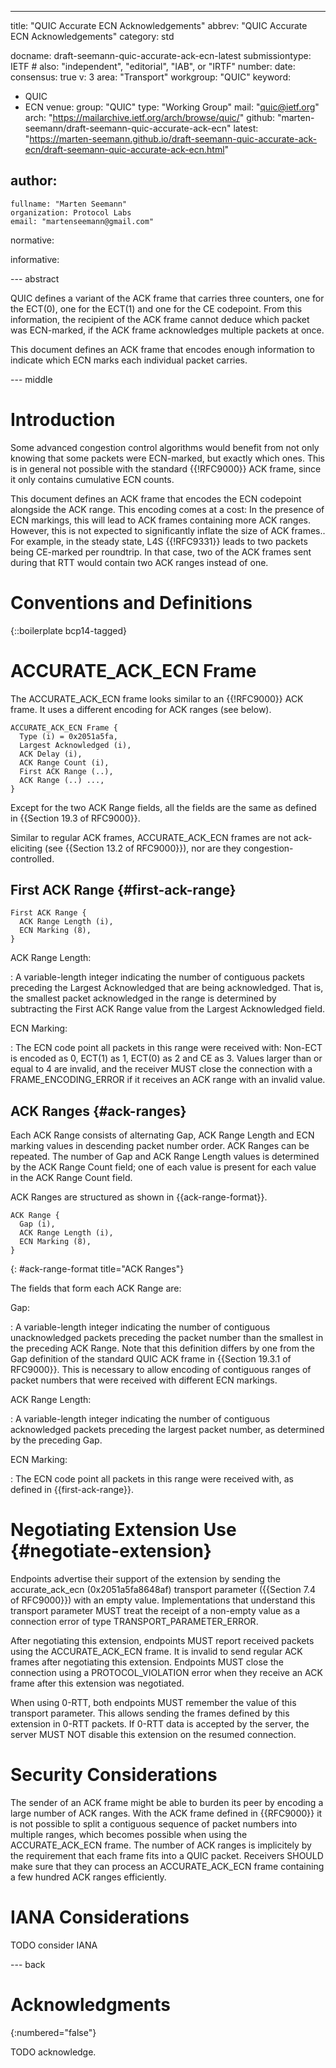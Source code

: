 ---
title: "QUIC Accurate ECN Acknowledgements"
abbrev: "QUIC Accurate ECN Acknowledgements"
category: std

docname: draft-seemann-quic-accurate-ack-ecn-latest
submissiontype: IETF  # also: "independent", "editorial", "IAB", or "IRTF"
number:
date:
consensus: true
v: 3
area: "Transport"
workgroup: "QUIC"
keyword:
 - QUIC
 - ECN
venue:
  group: "QUIC"
  type: "Working Group"
  mail: "quic@ietf.org"
  arch: "https://mailarchive.ietf.org/arch/browse/quic/"
  github: "marten-seemann/draft-seemann-quic-accurate-ack-ecn"
  latest: "https://marten-seemann.github.io/draft-seemann-quic-accurate-ack-ecn/draft-seemann-quic-accurate-ack-ecn.html"

author:
 -
    fullname: "Marten Seemann"
    organization: Protocol Labs
    email: "martenseemann@gmail.com"

normative:

informative:


--- abstract

QUIC defines a variant of the ACK frame that carries three counters, one for the
ECT(0), one for the ECT(1) and one for the CE codepoint. From this information,
the recipient of the ACK frame cannot deduce which packet was ECN-marked, if the
ACK frame acknowledges multiple packets at once.

This document defines an ACK frame that encodes enough information to indicate
which ECN marks each individual packet carries.

--- middle

# Introduction

Some advanced congestion control algorithms would benefit from not only knowing
that some packets were ECN-marked, but exactly which ones. This is in general
not possible with the standard {{!RFC9000}} ACK frame, since it only contains
cumulative ECN counts.

This document defines an ACK frame that encodes the ECN codepoint alongside the
ACK range. This encoding comes at a cost: In the presence of ECN markings, this
will lead to ACK frames containing more ACK ranges. However, this is not
expected to significantly inflate the size of ACK frames.. For example, in the
steady state, L4S {{!RFC9331}} leads to two packets being CE-marked per
roundtrip. In that case, two of the ACK frames sent during that RTT would
contain two ACK ranges instead of one.


# Conventions and Definitions

{::boilerplate bcp14-tagged}

# ACCURATE_ACK_ECN Frame

The ACCURATE_ACK_ECN frame looks similar to an {{!RFC9000}} ACK frame. It uses a
different encoding for ACK ranges (see below).

~~~
ACCURATE_ACK_ECN Frame {
  Type (i) = 0x2051a5fa,
  Largest Acknowledged (i),
  ACK Delay (i),
  ACK Range Count (i),
  First ACK Range (..),
  ACK Range (..) ...,
}
~~~

Except for the two ACK Range fields, all the fields are the same as defined in
{{Section 19.3 of RFC9000}}.

Similar to regular ACK frames, ACCURATE_ACK_ECN frames are not ack-eliciting
(see {{Section 13.2 of RFC9000}}), nor are they congestion-controlled.

## First ACK Range {#first-ack-range}

~~~
First ACK Range {
  ACK Range Length (i),
  ECN Marking (8),
}
~~~

ACK Range Length:

: A variable-length integer indicating the number of contiguous packets
preceding the Largest Acknowledged that are being acknowledged. That is, the
smallest packet acknowledged in the range is determined by subtracting the First
ACK Range value from the Largest Acknowledged field.

ECN Marking:

: The ECN code point all packets in this range were received with: Non-ECT is
encoded as 0, ECT(1) as 1, ECT(0) as 2 and CE as 3. Values larger than or equal
to 4 are invalid, and the receiver MUST close the connection with a
FRAME_ENCODING_ERROR if it receives an ACK range with an invalid value.

## ACK Ranges {#ack-ranges}

Each ACK Range consists of alternating Gap, ACK Range Length and ECN marking
values in descending packet number order. ACK Ranges can be repeated. The number
of Gap and ACK Range Length values is determined by the ACK Range Count field;
one of each value is present for each value in the ACK Range Count field.

ACK Ranges are structured as shown in {{ack-range-format}}.

~~~
ACK Range {
  Gap (i),
  ACK Range Length (i),
  ECN Marking (8),
}
~~~
{: #ack-range-format title="ACK Ranges"}

The fields that form each ACK Range are:

Gap:

: A variable-length integer indicating the number of contiguous unacknowledged
  packets preceding the packet number than the smallest in the preceding ACK
  Range. Note that this definition differs by one from the Gap definition of
  the standard QUIC ACK frame in {{Section 19.3.1 of RFC9000}}. This is
  necessary to allow encoding of contiguous ranges of packet numbers that were
  received with different ECN markings.

ACK Range Length:

: A variable-length integer indicating the number of contiguous acknowledged
  packets preceding the largest packet number, as determined by the
  preceding Gap.

ECN Marking:

: The ECN code point all packets in this range were received with, as defined in
  {{first-ack-range}}.

# Negotiating Extension Use {#negotiate-extension}

Endpoints advertise their support of the extension by sending the
accurate_ack_ecn (0x2051a5fa8648af) transport parameter ({{Section 7.4 of
RFC9000}}) with an empty value. Implementations that understand this transport
parameter MUST treat the receipt of a non-empty value as a connection error of
type TRANSPORT_PARAMETER_ERROR.

After negotiating this extension, endpoints MUST report received packets using
the ACCURATE_ACK_ECN frame. It is invalid to send regular ACK frames after
negotiating this extension. Endpoints MUST close the connection using a
PROTOCOL_VIOLATION error when they receive an ACK frame after this extension was
negotiated.

When using 0-RTT, both endpoints MUST remember the value of this transport
parameter. This allows sending the frames defined by this extension in 0-RTT
packets. If 0-RTT data is accepted by the server, the server MUST NOT disable
this extension on the resumed connection.

# Security Considerations

The sender of an ACK frame might be able to burden its peer by encoding a large
number of ACK ranges. With the ACK frame defined in {{RFC9000}} it is not
possible to split a contiguous sequence of packet numbers into multiple ranges,
which becomes possible when using the ACCURATE_ACK_ECN frame. The number of ACK
ranges is implicitely by the requirement that each frame fits into a QUIC
packet. Receivers SHOULD make sure that they can process an ACCURATE_ACK_ECN
frame containing a few hundred ACK ranges efficiently.

# IANA Considerations

TODO consider IANA

--- back

# Acknowledgments
{:numbered="false"}

TODO acknowledge.
